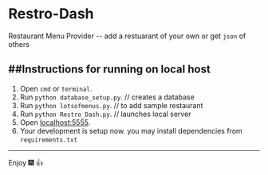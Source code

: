 # Restro-Dash

Restaurant Menu Provider -- add a restuarant of your own or get `json` of others

##Instructions for running on local host
-------------------------------------------------------------
1. Open `cmd` or `terminal`.
2. Run `python database_setup.py`.   // creates a database
3. Run `python lotsofmenus.py`.      // to add sample restaurant
4. Run `python Restro_Dash.py`.      // launches local server
5. Open [localhost:5555](http://localhost:5555).
6. Your development is setup now. you may install dependencies from `requirements.txt`

----------------------------------------------------------------

Enjoy :fireworks: :+1: 




